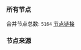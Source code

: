 ### 所有节点
合并节点总数: `5164`
[节点链接](https://github.com/rzhy1/33/raw/master/sub/sub_merge_base64.txt)

### 节点来源
